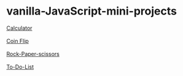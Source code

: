 # vanilla-JavaScript-mini-projects
[Calculator]()<br><br>
[Coin Flip]()<br><br>
[Rock-Paper-scissors](https://neha-28-fluff.github.io/vanilla-JavaScript-mini-projects/Rock-Paper-Scissors/)<br><br>
[To-Do-List]()<br><br>
[]()<br><br>
